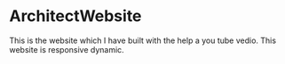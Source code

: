# ArchitectWebsite
This is the website which I have built with the help a you tube vedio.
This website is responsive dynamic.
